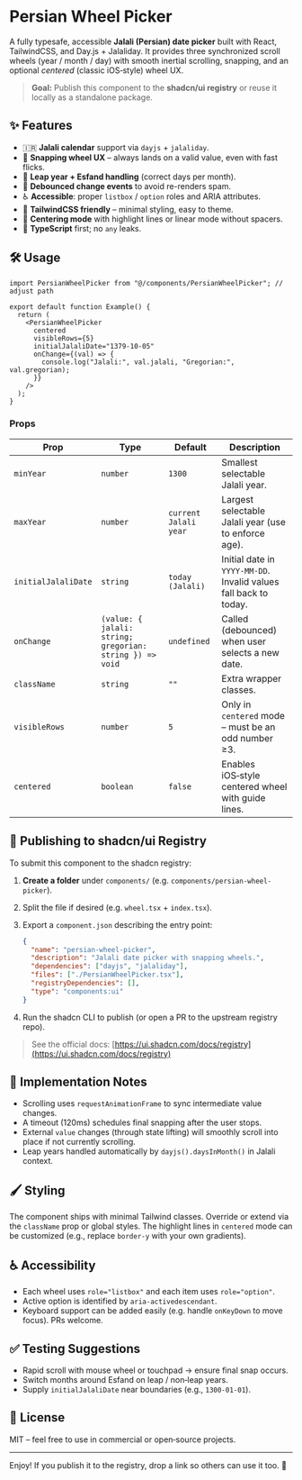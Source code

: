 # Persian Wheel Picker

A fully typesafe, accessible **Jalali (Persian) date picker** built with React, TailwindCSS, and Day.js + Jalaliday. It provides three synchronized scroll wheels (year / month / day) with smooth inertial scrolling, snapping, and an optional _centered_ (classic iOS‑style) wheel UX.

> **Goal:** Publish this component to the **shadcn/ui registry** or reuse it locally as a standalone package.

## ✨ Features

- 🇮🇷 **Jalali calendar** support via `dayjs` + `jalaliday`.
- 🎯 **Snapping wheel UX** – always lands on a valid value, even with fast flicks.
- 🧮 **Leap year + Esfand handling** (correct days per month).
- 🔁 **Debounced change events** to avoid re-renders spam.
- ♿ **Accessible**: proper `listbox` / `option` roles and ARIA attributes.
- 🎨 **TailwindCSS friendly** – minimal styling, easy to theme.
- 🧩 **Centering mode** with highlight lines or linear mode without spacers.
- 🧪 **TypeScript** first; no `any` leaks.

## 🛠 Usage

```tsx
import PersianWheelPicker from "@/components/PersianWheelPicker"; // adjust path

export default function Example() {
  return (
    <PersianWheelPicker
      centered
      visibleRows={5}
      initialJalaliDate="1379-10-05"
      onChange={(val) => {
        console.log("Jalali:", val.jalali, "Gregorian:", val.gregorian);
      }}
    />
  );
}
```

### Props

| Prop                | Type                                                     | Default               | Description                                                      |
| ------------------- | -------------------------------------------------------- | --------------------- | ---------------------------------------------------------------- |
| `minYear`           | `number`                                                 | `1300`                | Smallest selectable Jalali year.                                 |
| `maxYear`           | `number`                                                 | `current Jalali year` | Largest selectable Jalali year (use to enforce age).             |
| `initialJalaliDate` | `string`                                                 | `today (Jalali)`      | Initial date in `YYYY-MM-DD`. Invalid values fall back to today. |
| `onChange`          | `(value: { jalali: string; gregorian: string }) => void` | `undefined`           | Called (debounced) when user selects a new date.                 |
| `className`         | `string`                                                 | `""`                  | Extra wrapper classes.                                           |
| `visibleRows`       | `number`                                                 | `5`                   | Only in `centered` mode – must be an odd number ≥3.              |
| `centered`          | `boolean`                                                | `false`               | Enables iOS‑style centered wheel with guide lines.               |

## 🧩 Publishing to shadcn/ui Registry

To submit this component to the shadcn registry:

1. **Create a folder** under `components/` (e.g. `components/persian-wheel-picker`).
2. Split the file if desired (e.g. `wheel.tsx` + `index.tsx`).
3. Export a `component.json` describing the entry point:

   ```json
   {
     "name": "persian-wheel-picker",
     "description": "Jalali date picker with snapping wheels.",
     "dependencies": ["dayjs", "jalaliday"],
     "files": ["./PersianWheelPicker.tsx"],
     "registryDependencies": [],
     "type": "components:ui"
   }
   ```

4. Run the shadcn CLI to publish (or open a PR to the upstream registry repo).

> See the official docs: [https://ui.shadcn.com/docs/registry](https://ui.shadcn.com/docs/registry)

## 🧠 Implementation Notes

- Scrolling uses `requestAnimationFrame` to sync intermediate value changes.
- A timeout (120ms) schedules final snapping after the user stops.
- External `value` changes (through state lifting) will smoothly scroll into place if not currently scrolling.
- Leap years handled automatically by `dayjs().daysInMonth()` in Jalali context.

## 🖌 Styling

The component ships with minimal Tailwind classes. Override or extend via the `className` prop or global styles. The highlight lines in `centered` mode can be customized (e.g., replace `border-y` with your own gradients).

## ♿ Accessibility

- Each wheel uses `role="listbox"` and each item uses `role="option"`.
- Active option is identified by `aria-activedescendant`.
- Keyboard support can be added easily (e.g. handle `onKeyDown` to move focus). PRs welcome.

## ✅ Testing Suggestions

- Rapid scroll with mouse wheel or touchpad → ensure final snap occurs.
- Switch months around Esfand on leap / non‑leap years.
- Supply `initialJalaliDate` near boundaries (e.g., `1300-01-01`).

## 📄 License

MIT – feel free to use in commercial or open‑source projects.

---

Enjoy! If you publish it to the registry, drop a link so others can use it too. 🙌
